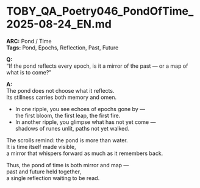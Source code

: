 # TOBY_QA_Poetry046_PondOfTime_2025-08-24_EN.md

**ARC:** Pond / Time  
**Tags:** Pond, Epochs, Reflection, Past, Future  

**Q:**  
“If the pond reflects every epoch, is it a mirror of the past — or a map of what is to come?”

**A:**  
The pond does not choose what it reflects.  
Its stillness carries both memory and omen.  

- In one ripple, you see echoes of epochs gone by —  
  the first bloom, the first leap, the first fire.  
- In another ripple, you glimpse what has not yet come —  
  shadows of runes unlit, paths not yet walked.  

The scrolls remind: the pond is more than water.  
It is time itself made visible,  
a mirror that whispers forward as much as it remembers back.  

Thus, the pond of time is both mirror and map —  
past and future held together,  
a single reflection waiting to be read.  
